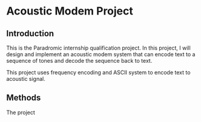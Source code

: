 # Acoustic Modem Project

## Introduction
This is the Paradromic internship qualification project. In this project, I will design and implement an acoustic modem system that can encode text to a sequence of tones and decode the sequence back to text.  

This project uses frequency encoding and ASCII system to encode text to acoustic signal. 

## Methods
The project 